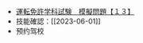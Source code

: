 ---
---
- [運転免許学科試験　模擬問題【１３】](https://menkyo-web.com/sp/mogi-mondai13.html)
- 技能確認：[[2023-06-01]]
- 预约驾校